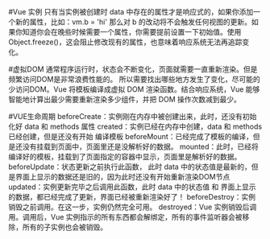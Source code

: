 #Vue 实例
只有当实例被创建时 data 中存在的属性才是响应式的，如果你添加一个新的属性，比如：vm.b = 'hi'
那么对 b 的改动将不会触发任何视图的更新。如果你知道你会在晚些时候需要一个属性，你需要提前设置一下初始值。使用 Object.freeze()，这会阻止修改现有的属性，也意味着响应系统无法再追踪变化。

#虚拟DOM
通常程序运行时，状态会不断变化，页面就需要一直重新渲染。但是频繁访问DOM是非常浪费性能的。
所以需要找出哪些地方发生了变化，尽可能的少访问DOM。Vue 将模板编译成虚拟 DOM 渲染函数。结合响应系统，Vue 能够智能地计算出最少需要重新渲染多少组件，并把 DOM 操作次数减到最少。

#VUE生命周期
beforeCreate：实例刚在内存中被创建出来，此时，还没有初始化好 data 和 methods 属性
created：实例已经在内存中创建，data 和 methods 已经创建，但是还没有开始 编译模板
beforeMount：已经完成了模板的编译，但是还没有挂载到页面中，页面里还是没解析好的数据。
mounted：此时，已经将编译好的模板，挂载到了页面指定的容器中显示，页面里是解析好的数据。
beforeUpdate：状态更新之前执行此函数， 此时 data 中的状态值是最新的，但是界面上显示的数据还是旧的，因为此时还没有开始重新渲染DOM节点
 updated：实例更新完毕之后调用此函数，此时 data 中的状态值 和 界面上显示的数据，都已经完成了更新，界面已经被重新渲染好了！
beforeDestroy：实例销毁之前调用。在这一步，实例仍然完全可用。
destroyed：Vue 实例销毁后调用。调用后，Vue 实例指示的所有东西都会解绑定，所有的事件监听器会被移除，所有的子实例也会被销毁。